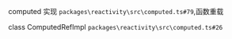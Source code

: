 computed 实现  `packages\reactivity\src\computed.ts#79`,函数重载

class ComputedRefImpl `packages\reactivity\src\computed.ts#26`